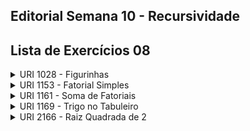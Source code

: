 ## Editorial Semana 10 - Recursividade

## Lista de Exercícios 08

<details>
<summary>URI 1028 - Figurinhas</summary>

<div markdown=1>

```cpp
#include <bits/stdc++.h>
using namespace std;

int mdc(int x, int y){
    if (y==0) return x;
    return mdc (y, x % y);  
}

int mdc1(int x, int y){
    int resto;

    do{
        resto = x % y;

        x = y;
        y = resto;

    } while (resto != 0);

    return x;
}

int main() {
    
    int n;
    cin >> n;

    while(n--){
        int f1, f2;
        cin >> f1 >> f2;

        // cout << __gcd(f1, f2) << endl;
        // cout << mdc1(f1, f2) << endl;
        cout << mdc(f1, f2) << endl;
    }
        
    return 0;
}
``` 

</div>
</details>

<details>
    <summary>URI 1153 - Fatorial Simples</summary>

<div markdown=1>

```cpp
#include <bits/stdc++.h>

using namespace std;

int f(int n){
    if(n==1 or n==0){
        return 1;
    }
    return n*f(n-1);
}

int main(){
    int n;
    cin >> n;
    cout << f(n) << endl;

    return 0;
}
``` 

</div>
</details>

<details>
    <summary>URI 1161 - Soma de Fatoriais</summary>

<div markdown=1>

```cpp
#include <bits/stdc++.h>
using namespace std;

#define ll long long

ll fatorial(ll x){

    if(x == 0){
        return 1;
    }

    return fatorial(x-1)*x;

}

int main() {
    
    ll n, m;

    while(cin >> n >> m){

        ll res = fatorial(n) + fatorial(m);
        cout << res << endl;

    }
   
    return 0;
}
``` 

</div>
</details>

<details>
    <summary>URI 1169 - Trigo no Tabuleiro</summary>

<div markdown=1>

```cpp
#include <bits/stdc++.h>
#define ll long long

using namespace std;

int main(){
    int n, x;
    cin >> n;
    
    while(n--){
        ll tot = 0, graos = 0, gramas = 0, casa = 1;
        cin >> x;
        
        if(x == 63) cout << "768614336404564 kg" << endl;
        else if( x == 64) cout << "1537228672809129 kg" << endl;
        else{
            for(int j = 1; j <= x; j++) casa *= 2;  
            
            cout << (casa/12)/1000 << " kg" << endl;
        }
        
    }
    
    return 0;
}
``` 

</div>
</details>

<details>
    <summary>URI 2166 - Raiz Quadrada de 2</summary>

<div markdown=1>

```cpp
#include <bits/stdc++.h>

using namespace std;

double fracao(double n){
    if(n==0){
        return 0; 
    } else if(n==1){
        return 1/2.0;
    }
    return 1.0/(2+fracao(n-1));
}

int main() {
    int n;
    cin >> n;
    
    cout.precision(10);
    cout.setf(ios::fixed);

    cout << 1.0+fracao(n) << endl;
	
    return 0;
}

``` 

</div>
</details>